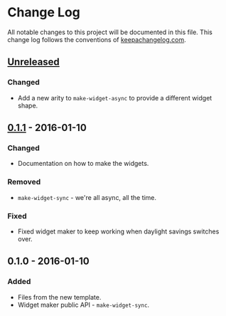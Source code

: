 # Change Log
All notable changes to this project will be documented in this file. This change log follows the conventions of [keepachangelog.com](http://keepachangelog.com/).

## [Unreleased][unreleased]
### Changed
- Add a new arity to `make-widget-async` to provide a different widget shape.

## [0.1.1] - 2016-01-10
### Changed
- Documentation on how to make the widgets.

### Removed
- `make-widget-sync` - we're all async, all the time.

### Fixed
- Fixed widget maker to keep working when daylight savings switches over.

## 0.1.0 - 2016-01-10
### Added
- Files from the new template.
- Widget maker public API - `make-widget-sync`.

[unreleased]: https://github.com/your-name/euler04/compare/0.1.1...HEAD
[0.1.1]: https://github.com/your-name/euler04/compare/0.1.0...0.1.1
